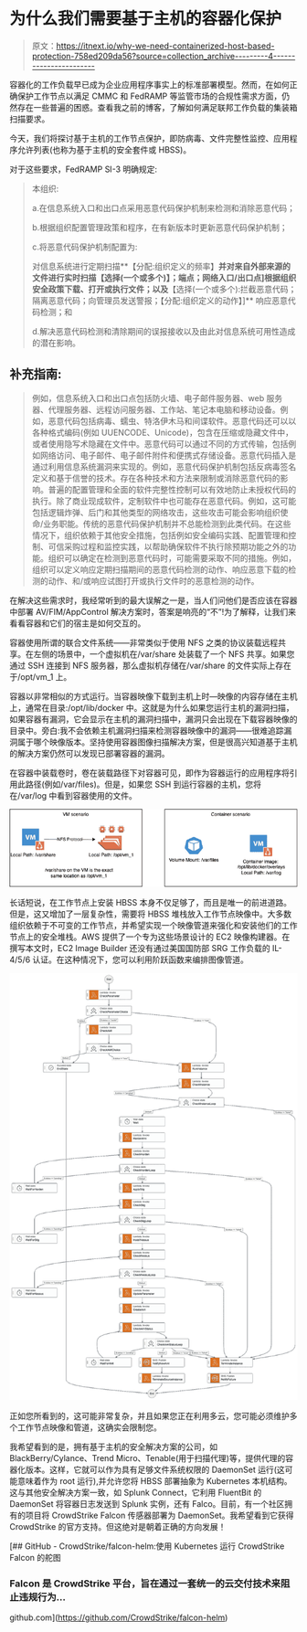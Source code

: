 # 为什么我们需要基于主机的容器化保护

> 原文：<https://itnext.io/why-we-need-containerized-host-based-protection-758ed209da56?source=collection_archive---------4----------------------->

容器化的工作负载早已成为企业应用程序事实上的标准部署模型。然而，在如何正确保护工作节点以满足 CMMC 和 FedRAMP 等监管市场的合规性需求方面，仍然存在一些普遍的困惑。查看我之前的博客，了解如何满足联邦工作负载的集装箱扫描要求。

今天，我们将探讨基于主机的工作节点保护，即防病毒、文件完整性监控、应用程序允许列表(也称为基于主机的安全套件或 HBSS)。

对于这些要求，FedRAMP SI-3 明确规定:

> 本组织:
> 
> a.在信息系统入口和出口点采用恶意代码保护机制来检测和消除恶意代码；
> 
> b.根据组织配置管理政策和程序，在有新版本时更新恶意代码保护机制；
> 
> c.将恶意代码保护机制配置为:
> 
> 对信息系统进行定期扫描**【分配:组织定义的频率】**并对来自外部来源的文件进行实时扫描【选择(一个或多个)】；端点；网络入口/出口点]根据组织安全政策下载、打开或执行文件；以及**【选择(一个或多个):拦截恶意代码；隔离恶意代码；向管理员发送警报；【分配:组织定义的动作】]** 响应恶意代码检测；和
> 
> d.解决恶意代码检测和清除期间的误报接收以及由此对信息系统可用性造成的潜在影响。

## 补充指南:

> 例如，信息系统入口和出口点包括防火墙、电子邮件服务器、web 服务器、代理服务器、远程访问服务器、工作站、笔记本电脑和移动设备。例如，恶意代码包括病毒、蠕虫、特洛伊木马和间谍软件。恶意代码还可以以各种格式编码(例如 UUENCODE、Unicode)，包含在压缩或隐藏文件中，或者使用隐写术隐藏在文件中。恶意代码可以通过不同的方式传输，包括例如网络访问、电子邮件、电子邮件附件和便携式存储设备。恶意代码插入是通过利用信息系统漏洞来实现的。例如，恶意代码保护机制包括反病毒签名定义和基于信誉的技术。存在各种技术和方法来限制或消除恶意代码的影响。普遍的配置管理和全面的软件完整性控制可以有效地防止未授权代码的执行。除了商业现成软件，定制软件中也可能存在恶意代码。例如，这可能包括逻辑炸弹、后门和其他类型的网络攻击，这些攻击可能会影响组织使命/业务职能。传统的恶意代码保护机制并不总能检测到此类代码。在这些情况下，组织依赖于其他安全措施，包括例如安全编码实践、配置管理和控制、可信采购过程和监控实践，以帮助确保软件不执行除预期功能之外的功能。组织可以确定在检测到恶意代码时，可能需要采取不同的措施。例如，组织可以定义响应定期扫描期间的恶意代码检测的动作、响应恶意下载的检测的动作、和/或响应试图打开或执行文件时的恶意检测的动作。

在解决这些需求时，我经常听到的最大误解之一是，当人们问他们是否应该在容器中部署 AV/FIM/AppControl 解决方案时，答案是响亮的“不”!为了解释，让我们来看看容器和它们的宿主是如何交互的。

容器使用所谓的联合文件系统——非常类似于使用 NFS 之类的协议装载远程共享。在左侧的场景中，一个虚拟机在/var/share 处装载了一个 NFS 共享。如果您通过 SSH 连接到 NFS 服务器，那么虚拟机存储在/var/share 的文件实际上存在于/opt/vm_1 上。

容器以非常相似的方式运行。当容器映像下载到主机上时—映像的内容存储在主机上，通常在目录:/opt/lib/docker 中。这就是为什么如果您运行主机的漏洞扫描，如果容器有漏洞，它会显示在主机的漏洞扫描中，漏洞只会出现在下载容器映像的目录中。旁白:我不会依赖主机漏洞扫描来检测容器映像中的漏洞——很难追踪漏洞属于哪个映像版本。坚持使用容器图像扫描解决方案，但是很高兴知道基于主机的解决方案仍然可以发现已部署容器的漏洞。

在容器中装载卷时，卷在装载路径下对容器可见，即作为容器运行的应用程序将引用此路径(例如/var/files)。但是，如果您 SSH 到运行容器的主机，您将在/var/log 中看到容器使用的文件。

![](img/806de7cfd57bdd4aa4ace20f4d533872.png)

长话短说，在工作节点上安装 HBSS 本身不仅足够了，而且是唯一的前进道路。但是，这又增加了一层复杂性，需要将 HBSS 堆栈放入工作节点映像中。大多数组织依赖于不可变的工作节点，并希望实现一个映像管道来强化和安装他们的工作节点上的安全堆栈。AWS 提供了一个专为这些场景设计的 EC2 映像构建器。在撰写本文时，EC2 Image Builder 还没有通过美国国防部 SRG 工作负载的 IL-4/5/6 认证。在这种情况下，您可以利用阶跃函数来编排图像管道。

![](img/70c4cde893b92929309d21505a27cd63.png)

正如您所看到的，这可能非常复杂，并且如果您正在利用多云，您可能必须维护多个工作节点映像和管道，这确实会限制您。

我希望看到的是，拥有基于主机的安全解决方案的公司，如 BlackBerry/Cylance、Trend Micro、Tenable(用于扫描代理)等，提供代理的容器化版本。这样，它就可以作为具有足够文件系统权限的 DaemonSet 运行(这可能意味着作为 root 运行),并允许您将 HBSS 部署抽象为 Kubernetes 本机结构。这与其他安全解决方案一致，如 Splunk Connect，它利用 FluentBit 的 DaemonSet 将容器日志发送到 Splunk 实例，还有 Falco。目前，有一个社区拥有的项目将 CrowdStrike Falcon 传感器部署为 DaemonSet。我希望看到它获得 CrowdStrike 的官方支持。但这绝对是朝着正确的方向发展！

[](https://github.com/CrowdStrike/falcon-helm) [## GitHub - CrowdStrike/falcon-helm:使用 Kubernetes 运行 CrowdStrike Falcon 的舵图

### Falcon 是 CrowdStrike 平台，旨在通过一套统一的云交付技术来阻止违规行为…

github.com](https://github.com/CrowdStrike/falcon-helm)
